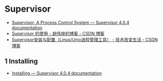 # Supervisor

- [Supervisor: A Process Control System &mdash; Supervisor 4.0.4 documentation](http://supervisord.org/)
- [Supervisor 的使用 - 胡伟煌的博客 - CSDN 博客](https://blog.csdn.net/huwh_/article/details/80497790)
- [Supervisor安装与配置（Linux/Unix进程管理工具） - 技术改变生活 - CSDN博客](https://blog.csdn.net/xyang81/article/details/51555473)

## 1 Installing

- [Installing &mdash; Supervisor 4.0.4 documentation](http://supervisord.org/installing.html)
